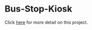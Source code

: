 # Bus-Stop-Kiosk

Click <a href="http://www.jianan.li/bus-stop-kiosk">here</a> for more detail on this project.

